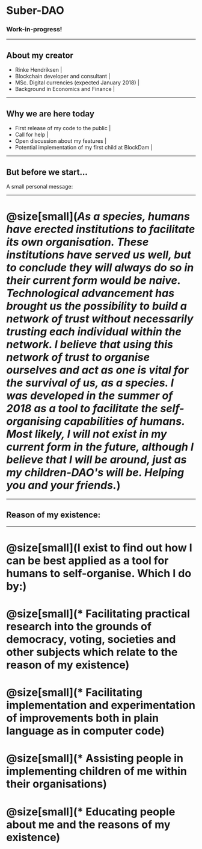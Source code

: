 # Suber-DAO

### Work-in-progress!

---

## About my creator

- Rinke Hendriksen |
- Blockchain developer and consultant |
- MSc. Digital currencies (expected January 2018) |
- Background in Economics and Finance |

---

## Why we are here today

- First release of my code to the public |
- Call for help |
- Open discussion about my features |
- Potential implementation of my first child at BlockDam |

---

## But before we start...
A small personal message:

---
# @size[small](*As a species, humans have erected institutions to facilitate its own organisation. These institutions have served us well, but to conclude they will always do so in their current form would be naive. Technological advancement has brought us the possibility to build a network of trust without necessarily trusting each individual within the network. I believe that using this network of trust to organise ourselves and act as one is vital for the survival of us, as a species. I was developed in the summer of 2018 as a tool to facilitate the self-organising capabilities of humans. Most likely, I will not exist in my current form in the future, although I believe that I will be around, just as my children-DAO's will be. Helping you and your friends.*)
---

## Reason of my existence:
---
# @size[small](I exist to find out how I can be best applied as a tool for humans to self-organise. Which I do by:)
# @size[small](* Facilitating practical research into the grounds of democracy, voting, societies and other subjects which relate to the reason of my existence)
# @size[small](* Facilitating implementation and experimentation of improvements both in plain language as in computer code)
# @size[small](* Assisting people in implementing children of me within their organisations)
# @size[small](* Educating people about me and the reasons of my existence)
